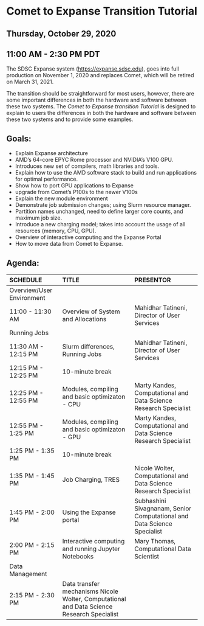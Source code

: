 # Comet to Expanse Transition Tutorial

## Thursday, October 29, 2020
## 11:00 AM - 2:30 PM PDT

The SDSC Expanse system (https://expanse.sdsc.edu), goes into full production on November 1, 2020 and replaces Comet, which will be retired on March 31, 2021. 

The transition should be straightforward for most users, however, there are some important differences in both the hardware and software between these two systems. The _Comet to Expanse transition Tutorial_ is designed to explain to users the differences in both the hardware and software between these two systems and to provide some examples. 

## Goals:
* Explain Expanse architecture 
* AMD’s 64-core EPYC Rome processor and NVIDIA’s V100 GPU. 
* Introduces new set of compilers, math libraries and tools. 
* Explain how to use the AMD software stack to build and run applications for optimal performance. 
* Show how to port GPU applications to Expanse
* upgrade from Comet’s P100s to the newer V100s
* Explain the new module environment
* Demonstrate job submission changes; using Slurm resource manager. 
* Partition names unchanged, need to define larger core counts, and maximum job size. 
* Introduce a new charging model; takes into account the usage of all resources (memory, CPU, GPU). 
* Overview of interactive computing and the Expanse Portal 
* How to move data from Comet to Expanse.

## Agenda:

| SCHEDULE	| TITLE	| PRESENTOR | 
| :----------- | :----------- | :----------- | 
|Overview/User Environment  |
| 11:00 - 11:30 AM	| Overview of System and Allocations	| Mahidhar Tatineni, Director of User Services| 
| Running Jobs	 |  | |
| 11:30 AM - 12:15 PM| 	Slurm differences, Running Jobs	| Mahidhar Tatineni, Director of User Services| 
| 12:15 PM - 12:25 PM| 	10-minute break	| | 
| 12:25 PM - 12:55 PM| 	Modules, compiling and basic optimizaton - CPU	| Marty Kandes, Computational and Data Science Research Specialist| 
| 12:55 PM - 1:25 PM	| Modules, compiling and basic optimizaton - GPU	| Marty Kandes, Computational and Data Science Research Specialist| 
| 1:25 PM - 1:35 PM	| 10-minute break	| | 
| 1:35 PM - 1:45 PM	| Job Charging, TRES	| Nicole Wolter, Computational and Data Science Research Specialist| 
| 1:45 PM - 2:00 PM	| Using the Expanse portal 	| Subhashini Sivagnanam, Senior Computational and Data Science Specialist| 
| 2:00 PM - 2:15 PM	| Interactive computing and running Jupyter Notebooks	| Mary Thomas, Computational Data Scientist| 
| Data Management	| | | 	
| 2:15 PM - 2:30 PM	| Data transfer mechanisms	Nicole Wolter, Computational and Data Science Research Specialist| 
